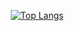<p align="center">
  <a href="https://github.com/anuraghazra/github-readme-stats"><img src="https://github-readme-stats.vercel.app/api/top-langs/?username=hadialqattan&amp;layout=compact&amp" alt="Top Langs"></a>
</p>
